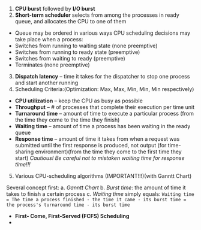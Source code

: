 1. **CPU burst** followed by **I/O burst**
2. **Short-term scheduler** selects from among the processes in ready queue, and allocates the CPU to one of them
* Queue may be ordered in various ways
CPU scheduling decisions may take place when a process:
* Switches from running to waiting state (none preemptive)
* Switches from running to ready state (preemptive)
* Switches from waiting to ready (preemptive)
* Terminates (none preemptive)
3. **Dispatch latency** – time it takes for the dispatcher to stop one process and start another running
4. Scheduling Criteria:(Optimization: Max, Max, Min, Min, Min respectively)
* **CPU utilization** – keep the CPU as busy as possible
* **Throughput** – # of processes that complete their execution per time unit
* **Turnaround time** – amount of time to execute a particular process (from the time they come to the time they finish)
* **Waiting time** – amount of time a process has been waiting in the ready queue 
* **Response time** – amount of time it takes from when a request was submitted until the first response is produced, not output (for time-sharing environment)(from the time they come to the first time they start)
*Cautious! Be careful not to mistaken waiting time for response time!!!*
5. Various CPU-scheduling algorithms (IMPORTANT!!!)(with Ganntt Chart)

Several concept first:
a. *Ganntt Chart*
b. *Burst time*: the amount of time it takes to finish a certain process
c. *Waiting time* simply equals: 
```Waiting time = The time a process finished - the time it came - its burst time = the process's turnaround time - its burst time```

* **First- Come, First-Served (FCFS) Scheduling**
*
